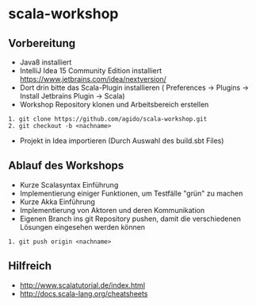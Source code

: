 # scala-workshop

## Vorbereitung
* Java8 installiert
* IntelliJ Idea 15 Community Edition installiert https://www.jetbrains.com/idea/nextversion/
* Dort drin bitte das Scala-Plugin installieren ( Preferences -> Plugins -> Install Jetbrains Plugin -> Scala)
* Workshop Repository klonen und Arbeitsbereich erstellen
```
1. git clone https://github.com/agido/scala-workshop.git
2. git checkout -b <nachname>
```
* Projekt in Idea importieren (Durch Auswahl des build.sbt Files)

## Ablauf des Workshops
* Kurze Scalasyntax Einführung
* Implementierung einiger Funktionen, um Testfälle "grün" zu machen
* Kurze Akka Einführung
* Implementierung von Aktoren und deren Kommunikation
* Eigenen Branch ins git Repository pushen, damit die verschiedenen Lösungen eingesehen werden können
```
1. git push origin <nachname>
```
## Hilfreich
* http://www.scalatutorial.de/index.html
* http://docs.scala-lang.org/cheatsheets
